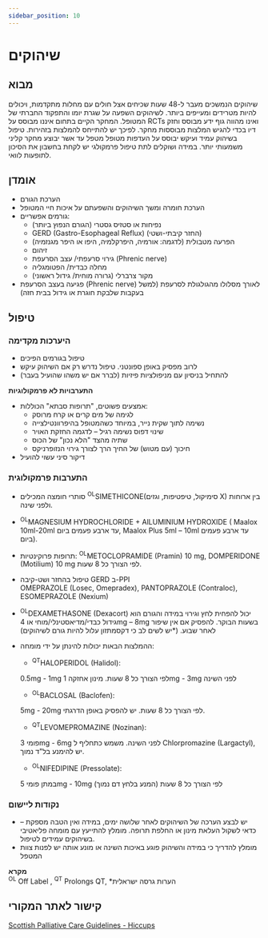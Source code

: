 ```yaml
---
sidebar_position: 10
---
```


# שיהוקים


## מבוא

שיהוקים הנמשכים מעבר ל-48 שעות שכיחים אצל חולים עם מחלות מתקדמות, ויכולים להיות מטרידים ומעייפים ביותר. לשיהוקים השפעה על שגרת יומו והתפקוד  החברתי של המטופל. המחקר הקיים בתחום איננו מבוסס על RCTs ואינו מהווה גוף ידע מבוסס וחזק דיו בכדי להגיש המלצות מבוססות מחקר. לפיכך יש להתייחס להמלצות בזהירות. טיפול בשיהוק עמיד ועיקש יבוסס על העדפות מטופל מטפל עד אשר יבוצע מחקר קליני משמעותי יותר. במידה ושוקלים לתת טיפול פרמקולגי יש לקחת בחשבון את הסיכון לתופעות לוואי.

## אומדן
-	הערכת הגורם
-	הערכת חומרה ומשך השיהוקים והשפעתם על איכות חיי המטופל
-	גורמים אפשריים:
    - נפיחות או סטזיס גסטרי (הגורם הנפוץ ביותר)
    - GERD (Gastro-Esophageal Reflux) (החזר קיבתי-ושטי)
    - הפרעה מטבולית (לדגמה: אורמיה, היפרקלמיה, היפו או היפר מגנזמיה)
    - זיהום
    - גירוי סרעפתי/ עצב הסרעפת (Phrenic nerve)
    - מחלה כבדית/ הפטומגליה
    - מקור צרברלי (גרורה מוחית/ גידול ראשוני)
-	פגיעה בעצב הסרעפת (Phrenic nerve) לאורך מסלולו מהגולגולת לסרעפת (למשל בעקבות שלבקת חוגרת או גידול בבית חזה)

## טיפול
### היערכות מקדימה
-	טיפול בגורמים הפיכים
-	לרוב מפסיק באופן ספונטני. טיפול נדרש רק אם השיהוק עיקש
-	להתחיל בניסיון עם מניפולציות פיזיות (לברר אם יש משהו שהועיל בעבר)

**התערבויות לא פרמקולוגיות**
-	אמצעים פשוטים, "תרופות סבתא" הכוללות:
    - לגימה של מים קרים או קרח מרוסק
    - נשימה לתוך שקית נייר, במיוחד כשהמטופל בהיפרוונטילצייה
    - שינוי דפוס נשימה רגיל – לדגמה החזקת האויר
    - שתיה מהצד "הלא נכון" של הכוס
    - חיכוך (עם  מטוש) של החיך הרך לצורך גירוי הנזופרניקס
-	דיקור סיני עשוי להועיל

### התערבות פרמקולוגית
 
-	סותרי חומצה המכילים  <sup>OL</sup>SIMETHICONE(סימיקול, טיפטיפות, וגזים X) בין ארוחות ולפני שינה.
-	 <sup>OL</sup>MAGNESIUM HYDROCHLORIDE + AlLUMINIUM HYDROXIDE ( Maalox 10ml-20ml עד ארבע פעמים ביום, Maalox Plus 5ml – 10ml עד ארבע פעמים ביום).
-	תרופות פרוקינטיות:
 <sup>OL</sup>METOCLOPRAMIDE (Pramin) 10 mg, DOMPERIDONE (Motilium) 10 mg לפי הצורך כל 8 שעות.
-	טיפול בהחזר ושט-קיבה  GERD ב-PPI  
  OMEPRAZOLE (Losec, Omepradex), PANTOPRAZOLE (Contraloc), ESOMEPRAZOLE (Nexium)
-	<sup>OL</sup>DEXAMETHASONE (Dexacort) יכול להפחית לחץ וגירוי במידה והגורם הוא גידול כבדי/מדיאסטינלי/מוחי או 4mg – 8mg בשעות הבוקר. להפסיק אם אין שיפור לאחר שבוע. (*יש לשים לב כי דקסמתזון עלול להיות גורם לשיהוקים)
-	ההמלצות הבאות יכולות להינתן על ידי מומחה:
    - <sup>QT</sup>HALOPERIDOL (Halidol):  

     0.5mg - 1mg לפי הצורך כל 8 שעות. מינון אחזקה 1mg - 3mg לפני השינה 
      
    - <sup>OL</sup>BACLOSAL (Baclofen):  

     5mg - 20mg לפי הצורך כל 8 שעות. יש להפסיק באופן הדרגתי.
    - <sup>QT</sup>LEVOMEPROMAZINE (Nozinan):  

     פומי 3mg - 6mg לפני השינה. משמש כתחליף ל Chlorpromazine (Largactyl), יש להימנע בל"ד נמוך.
    - <sup>OL</sup>NIFEDIPINE (Pressolate):  

     במתן פומי 5mg - 10mg לפי הצורך כל 8 שעות (המנע בלחץ דם נמוך)

### נקודות ליישום
-	יש לבצע הערכה של השיהוקים לאחר שלושה ימים, במידה ואין הטבה מספקת – כדאי לשקול העלאת מינון או החלפת תרופה. מומלץ להתייעץ עם מומחה פליאטיבי בשיהוקים עמידים לטיפול.
-	מומלץ להדריך כי במידה והשיהוק פוגע באיכות השינה או מונע אותה יש לפנות צוות  המטפל
  

**מקרא**  
<sup>OL</sup> Off Label , <sup>QT</sup> Prolongs QT, *הערות גרסה ישראלית  

## קישור לאתר המקורי
[Scottish Palliative Care Guidelines - Hiccups](https://rightdecisions.scot.nhs.uk/scottish-palliative-care-guidelines/symptom-control/hiccups)
